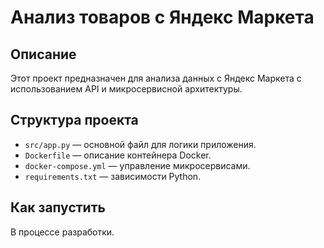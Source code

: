 # Анализ товаров с Яндекс Маркета

## Описание
Этот проект предназначен для анализа данных с Яндекс Маркета с использованием API и микросервисной архитектуры.

## Структура проекта
- `src/app.py` — основной файл для логики приложения.
- `Dockerfile` — описание контейнера Docker.
- `docker-compose.yml` — управление микросервисами.
- `requirements.txt` — зависимости Python.

## Как запустить
В процессе разработки.

